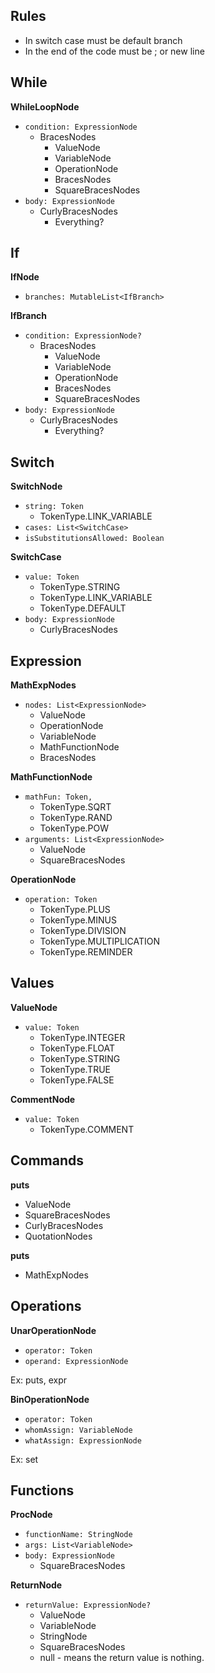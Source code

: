 ## Rules
* In switch case must be default branch
* In the end of the code must be ; or new line


## While
**WhileLoopNode**
* `condition: ExpressionNode`
  * BracesNodes
    * ValueNode
    * VariableNode
    * OperationNode
    * BracesNodes
    * SquareBracesNodes
* `body: ExpressionNode`
  * CurlyBracesNodes
    * Everything?

## If
**IfNode**
* `branches: MutableList<IfBranch>`

**IfBranch**
* `condition: ExpressionNode?`
  * BracesNodes 
    * ValueNode
    * VariableNode
    * OperationNode
    * BracesNodes
    * SquareBracesNodes
* `body: ExpressionNode`
  * CurlyBracesNodes
    * Everything?

## Switch
**SwitchNode**
* `string: Token`
  * TokenType.LINK_VARIABLE
* `cases: List<SwitchCase>`
* `isSubstitutionsAllowed: Boolean`

**SwitchCase**
* `value: Token`
  * TokenType.STRING
  * TokenType.LINK_VARIABLE
  * TokenType.DEFAULT
* `body: ExpressionNode`
  * CurlyBracesNodes
  

## Expression
**MathExpNodes**
* `nodes: List<ExpressionNode>`
  * ValueNode
  * OperationNode
  * VariableNode
  * MathFunctionNode
  * BracesNodes

**MathFunctionNode**
* `mathFun: Token,`
  * TokenType.SQRT
  * TokenType.RAND
  * TokenType.POW
* `arguments: List<ExpressionNode>`
  * ValueNode
  * SquareBracesNodes

**OperationNode**
* `operation: Token`
  * TokenType.PLUS
  * TokenType.MINUS
  * TokenType.DIVISION
  * TokenType.MULTIPLICATION
  * TokenType.REMINDER

## Values
**ValueNode**
* `value: Token`
  * TokenType.INTEGER
  * TokenType.FLOAT
  * TokenType.STRING
  * TokenType.TRUE
  * TokenType.FALSE

**CommentNode**
* `value: Token`
  * TokenType.COMMENT


## Commands
**puts**
* ValueNode
* SquareBracesNodes
* CurlyBracesNodes
* QuotationNodes

**puts**
* MathExpNodes


## Operations
**UnarOperationNode**
* `operator: Token`
* `operand: ExpressionNode`

Ex: puts, expr

**BinOperationNode**
* `operator: Token`
* `whomAssign: VariableNode`
* `whatAssign: ExpressionNode`

Ex: set


## Functions
**ProcNode**
* `functionName: StringNode`
* `args: List<VariableNode>`
* `body: ExpressionNode`
  * SquareBracesNodes
  
**ReturnNode**
* `returnValue: ExpressionNode?`
  * ValueNode
  * VariableNode
  * StringNode
  * SquareBracesNodes
  * null - means the return value is nothing.